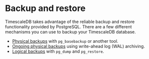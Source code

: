 # Backup and restore

TimescaleDB takes advantage of the reliable backup and restore functionality provided by PostgreSQL. There are a few different mechanisms you can use to backup your TimescaleDB database.

*   [Physical backups][physical-backups] with `pg_basebackup` or another tool.
*   [Ongoing physical backups][ongoing-physical-backups] using write-ahead log (WAL) archiving.
*   [Logical backups][logical-backups] with `pg_dump` and `pg_restore`.


[physical-backups]: /how-to-guides/backup-and-restore/physical/
[ongoing-physical-backups]: /how-to-guides/backup-and-restore/docker-and-wale/
[logical-backups]: /how-to-guides/backup-and-restore/pg-dump-and-restore/
